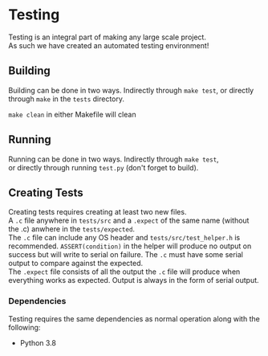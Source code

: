 # Testing

Testing is an integral part of making any large scale project.  
As such we have created an automated testing environment!  

## Building

Building can be done in two ways. Indirectly through `make test`,
or directly through `make` in the `tests` directory.  
  
`make clean` in either Makefile will clean

## Running

Running can be done in two ways. Indirectly through `make test`,  
or directly through running `test.py` (don't forget to build).

## Creating Tests

Creating tests requires creating at least two new files.  
A `.c` file anywhere in `tests/src` and a `.expect` of the same name (without the .c) anwhere in the `tests/expected`.  
The `.c` file can include any OS header and `tests/src/test_helper.h` is recommended. `ASSERT(condition)` in the helper will produce no output on success but will write to serial on failure. The `.c` must have some serial output to compare against the expected.  
The `.expect` file consists of all the output the `.c` file will produce when everything works as expected. Output is always in the form of serial output.

### Dependencies

Testing requires the same dependencies as normal operation along with the following:

* Python 3.8
